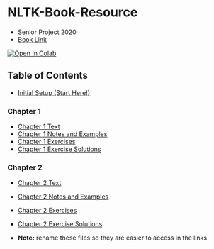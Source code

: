 # NLTK-Book-Resource

* Senior Project 2020 
* [Book Link](http://www.nltk.org/book)


[![Open In Colab](https://colab.research.google.com/assets/colab-badge.svg)](https://colab.research.google.com/github/betobob/NLTK-Book-Resource)

## Table of Contents

* [Initial Setup (Start Here!)](https://colab.research.google.com/github/BetoBob/NLTK-Book-Resource/blob/master/setup.ipynb)

### Chapter 1

* [Chapter 1 Text](http://www.nltk.org/book/ch01)
* [Chapter 1 Notes and Examples](https://colab.research.google.com/github/BetoBob/NLTK-Book-Resource/blob/master/01/1%20-%20Notes.ipynb)
* [Chapter 1 Exercises](https://colab.research.google.com/github/BetoBob/NLTK-Book-Resource/blob/master/01/1%20-%20Exercises.ipynb)
* [Chapter 1 Exercise Solutions](https://colab.research.google.com/github/BetoBob/NLTK-Book-Resource/blob/master/01/1%20-%20Exercise%20Solutions.ipynb)

### Chapter 2

* [Chapter 2 Text](https://www.nltk.org/book/ch02.html)

* [Chapter 2 Notes and Examples](https://colab.research.google.com/github/BetoBob/NLTK-Book-Resource/blob/master/02/2%20-%20Notes.ipynb)
* [Chapter 2 Exercises](https://colab.research.google.com/github/BetoBob/NLTK-Book-Resource/blob/master/02/2%20-%20Exercises.ipynb)
* [Chapter 2 Exercise Solutions](https://colab.research.google.com/github/BetoBob/NLTK-Book-Resource/blob/master/02/2%20-%20Exercise%20Solutions.ipynb)



* **Note:** rename these files so they are easier to access in the links